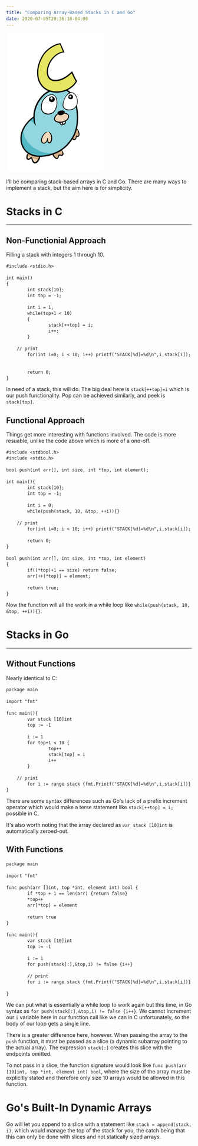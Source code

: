 ```yaml
---
title: "Comparing Array-Based Stacks in C and Go"
date: 2020-07-05T20:36:18-04:00
---
```


![](/images/gopher.png)

I'll be comparing stack-based arrays in C and Go. There are many ways to implement a stack, but the aim here is for simplicity.

# Stacks in C
---
## Non-Functionial Approach
Filling a stack with integers 1 through 10.
```
#include <stdio.h>

int main()
{
        int stack[10];
        int top = -1; 

        int i = 1;
        while(top+1 < 10) 
        {   
                stack[++top] = i;
                i++;
        }   

	// print 
        for(int i=0; i < 10; i++) printf("STACK[%d]=%d\n",i,stack[i]); 


        return 0;
}
```
In need of a stack, this will do. The big deal here is `stack[++top]=i` which is our push functionality. Pop can be achieved similarly, and peek is `stack[top]`.

## Functional Approach
Things get more interesting with functions involved. The code is more resuable, unlike the code above which is more of a one-off.
```
#include <stdbool.h>
#include <stdio.h>

bool push(int arr[], int size, int *top, int element);

int main(){
        int stack[10];
        int top = -1; 

        int i = 0;
        while(push(stack, 10, &top, ++i)){}

	// print 
        for(int i=0; i < 10; i++) printf("STACK[%d]=%d\n",i,stack[i]); 

        return 0;
}

bool push(int arr[], int size, int *top, int element)
{
        if((*top)+1 == size) return false;
        arr[++(*top)] = element;

        return true;
}
```
Now the function will all the work in a while loop like `while(push(stack, 10, &top, ++i)){}`.

# Stacks in Go
---
## Without Functions
Nearly identical to C:
```
package main

import "fmt"

func main(){
        var stack [10]int                         
        top := -1 

        i := 1
        for top+1 < 10 {
                top++
                stack[top] = i
                i++
        }                     

	// print
        for i := range stack {fmt.Printf("STACK[%d]=%d\n",i,stack[i])}
}
```
There are some syntax differences such as Go's lack of a prefix increment operator which would make a terse statement like `stack[++top] = i;` possible in C.

It's also worth noting that the array declared as `var stack [10]int` is automatically zeroed-out.

## With Functions

```
package main

import "fmt"

func push(arr []int, top *int, element int) bool {
        if *top + 1 == len(arr) {return false}
        *top++
        arr[*top] = element

        return true
}

func main(){
        var stack [10]int
        top := -1

        i := 1
        for push(stack[:],&top,i) != false {i++}

        // print
        for i := range stack {fmt.Printf("STACK[%d]=%d\n",i,stack[i])}

}
```
We can put what is essentially a while loop to work again but this time, in Go syntax as `for push(stack[:],&top,i) != false {i++}`. We cannot increment our `i` variable here in our function call like we can in C unfortunately, so the body of our loop gets a single line.

There is a greater difference here, however. When passing the array to the `push` function, it must be passed as a slice (a dynamic subarray pointing to the actual array). The expression `stack[:]` creates this slice with the endpoints omitted.

To not pass in a slice, the function signature would look like `func push(arr [10]int, top *int, element int) bool`, where the size of the array must be explicitly stated and therefore only size 10 arrays would be allowed in this function.

# Go's Built-In Dynamic Arrays
Go will let you append to a slice with a statement like `stack = append(stack, i)`, which would manage the top of the stack for you, the catch being that this can only be done with slices and not statically sized arrays.
